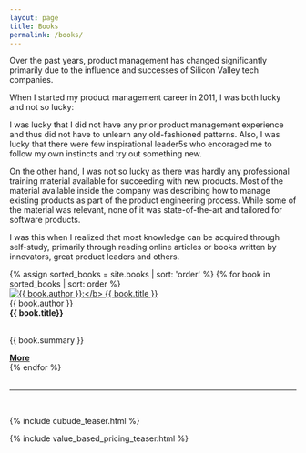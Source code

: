 ```yaml
---
layout: page
title: Books
permalink: /books/
---
```


Over the past years, product management has changed significantly primarily due to the influence and successes of Silicon Valley tech companies. 

When I started my product management career in 2011, I was both lucky and not so lucky:

I was lucky that I did not have any prior product management experience and thus did not have to unlearn any old-fashioned patterns. Also, I was lucky that there were few inspirational leader5s who encoraged me to follow my own instincts and try out something new. 

On the other hand, I was not so lucky as there was hardly any professional training material available for succeeding with new products. Most of the material available inside the company was describing how to manage existing products as part of the product engineering process. While some of the material was relevant, none of it was state-of-the-art and tailored for software products. 

I was this when I realized that most knowledge can be acquired through self-study, primarily through reading online articles or books written by innovators, great product leaders and others. 

<!--
<ul>
{% for book in site.books %}
  <li>
    <a href="{{ book.url }}"><b>{{ book.author }}:</b> {{ book.title }}</a>
  </li>
{% endfor %}
</ul>
-->

<div class="cards-3">
{% assign sorted_books = site.books | sort: 'order' %}
{% for book in sorted_books | sort: order %}    
    <div class="card">
        <a href="{{ book.url | relative_url }}">
            <img src="{{ '/assets/books/' | relative_url }}{{ book.cover_image }}" alt="{{ book.author }}:</b> {{ book.title }}">
        </a>        
    </div>
    <div class="card">
        {{ book.author }}
        <br/>
        <strong>{{ book.title}} </strong>        
        <br/>
        <br/>
        <p>
          {{ book.summary }}
        </p>        
        <a href="{{ book.url | relative_url }}"><b>More</b></a>
    </div>    
{% endfor %}
</div>    



<br/>
<hr/>
<br/>

{% include cubude_teaser.html %}

{% include value_based_pricing_teaser.html %}


<!--
## The CUBUDE method

[CUBUDE](/cubude) is a method I have developed for prioritizing product backlogs. 

{% include cubude_downloads.markdown %}

-->
